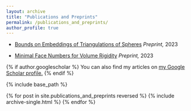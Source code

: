 ```yaml
---
layout: archive
title: "Publications and Preprints"
permalink: /publications_and_preprints/
author_profile: true
---
```


* [Bounds on Embeddings of Triangulations of Spheres](https://arxiv.org/abs/2301.04394)
  _Preprint,_ 2023

* [Minimal Face Numbers for Volume Rigidity](https://arxiv.org/abs/2306.13560)
  _Preprint,_ 2023

{% if author.googlescholar %}
  You can also find my articles on <u><a href="{{author.googlescholar}}">my Google Scholar profile</a>.</u>
{% endif %}

{% include base_path %}

{% for post in site.publications_and_preprints reversed %}
  {% include archive-single.html %}
{% endfor %}
